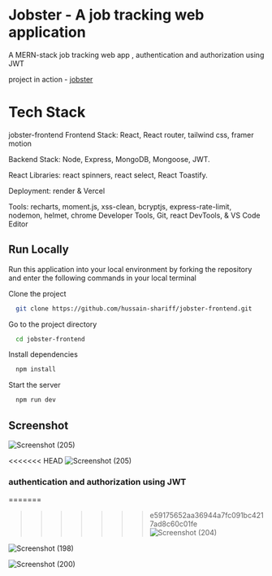 # Jobster - A job tracking web application

A MERN-stack job tracking web app , authentication and authorization using JWT


project in action - [jobster]([https://jobster-frontend.vercel.app](https://jobster-frontend-3g53.vercel.app/))

# Tech Stack

jobster-frontend
Frontend Stack: React, React router, tailwind css, framer motion

Backend Stack: Node, Express, MongoDB, Mongoose, JWT. 

React Libraries: react spinners, react select, React Toastify.

Deployment: render & Vercel

Tools: recharts, moment.js, xss-clean, bcryptjs, express-rate-limit, nodemon, helmet, chrome Developer Tools, Git, react DevTools, & VS Code Editor

## Run Locally

Run this application into your local environment by forking the repository and enter the following commands in your local terminal

Clone the project

```bash
  git clone https://github.com/hussain-shariff/jobster-frontend.git
```

Go to the project directory

```bash
  cd jobster-frontend
```

Install dependencies

```bash
  npm install
```

Start the server

```bash
  npm run dev
```

## Screenshot
![Screenshot (205)](https://user-images.githubusercontent.com/118625304/229863099-c0f353ba-0fdf-4d71-978b-82094bcfc79e.png)


<<<<<<< HEAD
![Screenshot (205)](https://user-images.githubusercontent.com/118625304/229863099-c0f353ba-0fdf-4d71-978b-82094bcfc79e.png)


### authentication and authorization using JWT
=======
>>>>>>> e59175652aa36944a7fc091bc4217ad8c60c01fe
![Screenshot (204)](https://user-images.githubusercontent.com/118625304/229851730-91ec5cec-b64d-4bd2-a9d7-7bd7c3b13452.png)


![Screenshot (198)](https://user-images.githubusercontent.com/118625304/229851772-d47b1c77-4868-4191-85a0-6a0f90ae73cf.png)


![Screenshot (200)](https://user-images.githubusercontent.com/118625304/229851836-c36d37e8-ba0b-4f47-8d15-b2bc6b418840.png)

